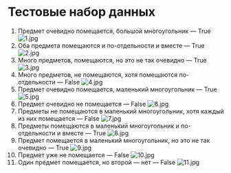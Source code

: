 # Тестовые набор данных
1. Предмет очевидно помещается, большой многоугольник — True
![1.jpg](1.jpg "1.jpg")
2. Оба предмета помещаются и по-отдельности и вместе — True
![2.jpg](2.jpg "2.jpg")
3. Много предметов, помещаются, но это не так очевидно — True
![3.jpg](3.jpg "3.jpg")
4. Много предметов, не помещаются, хотя помещаются по-отдельности — False
![4.jpg](4.jpg "4.jpg")
5. Предмет очевидно помещается, маленький многоугольник — True
![5.jpg](5.jpg "5.jpg")
6. Предмет очевидно не помещается — False
![6.jpg](6.jpg "6.jpg")
7. Предметы не помещаются в маленький многоугольник, хотя каждый из них помещается — False
![7.jpg](7.jpg "7.jpg")
8. Предметы помещаются в маленький многоугольник и по-отдельности и вместе — True
![8.jpg](8.jpg "8.jpg")
9. Предмет помещается в маленький многоугольник, но это не так очевидно — True
![9.jpg](9.jpg "9.jpg")
10. Предмет уже не помещается — False
![10.jpg](10.jpg "10.jpg")
11. Один предмет помещается, но второй — нет — False
![11.jpg](11.jpg "11.jpg")
